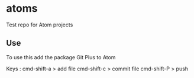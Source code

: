 # atoms
Test repo for Atom projects

## Use
To use this add the package Git Plus to Atom

Keys :
cmd-shift-a > add file
cmd-shift-c > commit file
cmd-shift-P > push 
